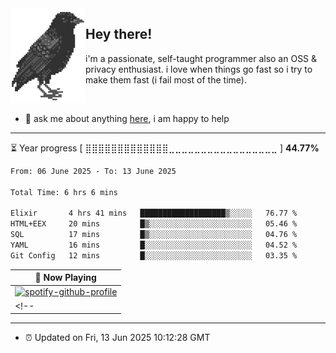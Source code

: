 <img align="left" src="assets/birb.png">

## Hey there!

i'm a passionate, self-taught programmer also an OSS & privacy enthusiast. i love when things go fast so i try to make them fast (i fail most of the time). 

</br>

- 💬 ask me about anything [here](https://github.com/aunsigned/aunsigned/issues), i am happy to help

---

⏳ Year progress [ ⣿⣿⣿⣿⣿⣿⣿⣿⣿⣿⣿⣿⣿⣀⣀⣀⣀⣀⣀⣀⣀⣀⣀⣀⣀⣀⣀⣀⣀⣀ ] **44.77%**

<!--START_SECTION:waka-->

```txt
From: 06 June 2025 - To: 13 June 2025

Total Time: 6 hrs 6 mins

Elixir       4 hrs 41 mins   ███████████████████▒░░░░░   76.77 %
HTML+EEX     20 mins         █▒░░░░░░░░░░░░░░░░░░░░░░░   05.46 %
SQL          17 mins         █▒░░░░░░░░░░░░░░░░░░░░░░░   04.76 %
YAML         16 mins         █░░░░░░░░░░░░░░░░░░░░░░░░   04.52 %
Git Config   12 mins         █░░░░░░░░░░░░░░░░░░░░░░░░   03.35 %
```

<!--END_SECTION:waka-->

| 🎵 Now Playing                                                                                                                 |
| ------------------------------------------------------------------------------------------------------------------------------ |
| [![spotify-github-profile](https://spotify-github-profile.kittinanx.com/api/view?uid=px8z5sqldmqsdd0khq0q8ecd7&cover_image=true&theme=novatorem&show_offline=false&background_color=121212&interchange=false&bar_color=53b14f&bar_color_cover=true)](https://spotify-github-profile.kittinanx.com/api/view?uid=px8z5sqldmqsdd0khq0q8ecd7&redirect=true)
<!-- | <a href="https://status.nmoo.dev/now-playing?open"><img src="https://status.nmoo.dev/now-playing" width="540" height="64"></a> | -->

---

- ⏰ Updated on Fri, 13 Jun 2025 10:12:28 GMT
